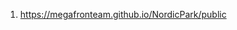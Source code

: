 1. https://megafronteam.github.io/NordicPark/public
<!-- 1. https://megafronteam.github.io/NordicPark/public/02-houses.html -->